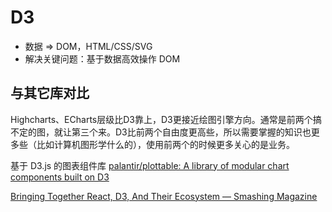 # D3

* 数据 => DOM，HTML/CSS/SVG
* 解决关键问题：基于数据高效操作 DOM

## 与其它库对比
Highcharts、ECharts层级比D3靠上，D3更接近绘图引擎方向。通常是前两个搞不定的图，就让第三个来。D3比前两个自由度更高些，所以需要掌握的知识也更多些（比如计算机图形学什么的），使用前两个的时候更多关心的是业务。

基于 D3.js 的图表组件库
[palantir/plottable: A library of modular chart components built on D3](https://github.com/palantir/plottable)

[Bringing Together React, D3, And Their Ecosystem — Smashing Magazine](https://www.smashingmagazine.com/2018/02/react-d3-ecosystem/)
